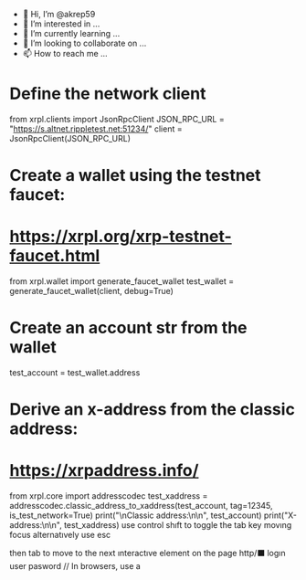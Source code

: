 - 👋 Hi, I’m @akrep59
- 👀 I’m interested in ...
- 🌱 I’m currently learning ...
- 💞️ I’m looking to collaborate on ...
- 📫 How to reach me ...

<!---
akrep59/akrep59 is a ✨ special ✨ repository because its `README.md` (this file) appears on your GitHub profile.
You can click the Preview link to take a look at your changes.
--->

# Define the network client
from xrpl.clients import JsonRpcClient
JSON_RPC_URL = "https://s.altnet.rippletest.net:51234/"
client = JsonRpcClient(JSON_RPC_URL)


# Create a wallet using the testnet faucet:
# https://xrpl.org/xrp-testnet-faucet.html
from xrpl.wallet import generate_faucet_wallet
test_wallet = generate_faucet_wallet(client, debug=True)

# Create an account str from the wallet
test_account = test_wallet.address

# Derive an x-address from the classic address:
# https://xrpaddress.info/
from xrpl.core import addresscodec
test_xaddress = addresscodec.classic_address_to_xaddress(test_account, tag=12345, is_test_network=True)
print("\nClassic address:\n\n", test_account)
print("X-address:\n\n", test_xaddress)
use control shıft to toggle the tab key movıng focus alternatıvely use esc 

then tab to move to the next ınteractıve element on the page 
http/⬛ logın
     user pasword // In browsers, use a <script> tag. In Node.js, uncomment the following line:
// const xrpl = require('xrpl')

// Wrap code in an async function so we can use await
async function main() {

  // Define the network client
  const client = new xrpl.Client("wss://s.altnet.rippletest.net:51233")
  await client.connect()

  // ... custom code goes here

  // Disconnect when done (If you omit this, Node.js won't end the process)
  await client.disconnect()
}

main()
// In browsers, use a <script> tag. In Node.js, uncomment the following line:
// const xrpl = require('xrpl')

// Wrap code in an async function so we can use await
async function main() {

  // Define the network client
  const client = new xrpl.Client("wss://s.altnet.rippletest.net:51233")
  await client.connect(
  // ... custom code goes here

  // Disconnect when done (If you omit this, Node.js won't end the process)
  await client.disconnect()
}

main()
/wait close:(dısconnet)

# Look up info about your account
from xrpl.models.requests.account_info import AccountInfo
acct_info = AccountInfo(
    account=test_account,
    ledger_index="validated",
    strict=True,
)
response = client.request(acct_info)
result = response.result
print("response.status: ", response.status)
import json
print(json.dumps(response.result, indent=4, sort_keys=True))

Classic address:

 rnQLnSEA1YFMABnCMrkMWFKxnqW6sQ8EWk
X-address:

 T7dRN2ktZGYSTyEPWa9SyDevrwS5yDca4m7xfXTGM3bqff8
response.status:  ResponseStatus.SUCCESS
{
    "account_data": {
        "Account": "rnQLnSEA1YFMABnCMrkMWFKxnqW6sQ8EWk",
        "Balance": "1000000000",
        "Flags": 0,
        "LedgerEntryType": "AccountRoot",
        "OwnerCount": 0,
        "PreviousTxnID": "5A5203AFF41503539D11ADC41BE4185761C5B78B7ED382E6D001ADE83A59B8DC",
        "PreviousTxnLgrSeq": 16126889,
        "Sequence": 16126889,
        "index": "CAD0F7EF3AB91DA7A952E09D4AF62C943FC1EEE41BE926D632DDB34CAA2E0E8F"
    },
    "ledger_current_index": 16126890,
    "queue_data": {
        "txn_count": 10 voluet https:/logın
    },
    # Define the network client
from xrpl.clients import JsonRpcClient
JSON_RPC_URL = "https://s.altnet.rippletest.net:51234/"
client = JsonRpcClient(JSON_RPC_URL)

from xrpl.clients import JsonRpcClient
JSON_RPC_URL = "http://localhost:5005/"
client = JsonRpcClient(JSON_RPC_URL)
    "validated": true
}


# Prepare payment
from xrpl.models.transactions import Payment
from xrpl.utils import xrp_to_drops
my_tx_payment = Payment(
    account=test_account,
    amount=xrp_to_drops(1000000),
    destination="rPT1Sjq2YGrBMTttX4GZHjKu9dyfzbpAYe",
)

# Define the network client
from xrpl.clients import JsonRpcClient
JSON_RPC_URL = "https://s.altnet.rippletest.net:51234/"
client = JsonRpcClient(JSON_RPC_URL)


# Create a wallet using the testnet faucet:
# https://xrpl.org/xrp-testnet-faucet.html
from xrpl.wallet import generate_faucet_wallet
test_wallet = generate_faucet_wallet(client, debug=True)

# Create an account str from the wallet
test_account = test_wallet.address

# Derive an x-address from the classic address:
# https://xrpaddress.info/
from xrpl.core import addresscodec
test_xaddress = addresscodec.classic_address_to_xaddress(test_account, tag=12345, is_test_network=True)
print("\nClassic address:\n\n", test_account)
print("X-address:\n\n", test_xaddress)


# Look up info about your account
from xrpl.models.requests.account_info import AccountInfo
acct_info = AccountInfo(
    account=test_account,
    ledger_index="validated",
    strict=True,
)
response = client.request(acct_info)
result = response.result
print("response.status: ", response.status)
import json
print(json.dumps(response.result, indent=10, sort_keys=True))

Classic address:

 rnQLnSEA1YFMABnCMrkMWFKxnqW6sQ8EWk
X-address:

 T7dRN2ktZGYSTyEPWa9SyDevrwS5yDca4m7xfXTGM3bqff8
response.status:  ResponseStatus.SUCCESS
{
    "account_data": {
        "Account": "rnQLnSEA1YFMABnCMrkMWFKxnqW6sQ8EWk",
        "Balance": "9999999",
        "Flags": 10,
        "LedgerEntryType": "AccountRoot",
        "OwnerCount": 10,
        "PreviousTxnID": "5A5203AFF41503539D11ADC41BE4185761C5B78B7ED382E6D001ADE83A59B8DC",
        "PreviousTxnLgrSeq": 16126889,
        "Sequence": 43527964,
        "index": "CAD0F7EF3AB91DA7A952E09D4AF62C943FC1EEE41BE926D632DDB34CAA2E0E8F"
    },
    "ledger_current_index": 16126890,
    "queue_data": {
        "txn_count": 10

        // In browsers, use a <script> tag. In Node.js, uncomment the following line:
// const xrpl = require('xrpl')

// Wrap code in an async function so we can use await
async function main() {

  // Define the network client
  const client = new xrpl.Client("wss://s.altnet.rippletest.net:51233")
  await client.connect()

  // ... custom code goes here

  // Disconnect when done (If you omit this, Node.js won't end the process)
  await client.disconnect()
}

main()
    },


    // In browsers, use a <script> tag. In Node.js, uncomment the following line:
// const xrpl = require('xrpl')

// Wrap code in an async function so we can use await
async function main() {

  // Define the network client
  const client = new xrpl.Client("wss://s.altnet.rippletest.net:51233")
  await client.connect()

  // ... custom code goes here

  // Disconnect when done (If you omit this, Node.js won't end the process)
  await client.disconnect()
}

main()
    "validated": false
}
// In browsers, use a <script> tag. In Node.js, uncomment the following line:
// const xrpl = require('xrpl')
data:/ 1000000
// Wrap code in an async function so we can use await
async function main() {
account logın 
  // Define the network client
  const client = new xrpl.Client("wss://s.altnet.rippletest.net:51233")
  await client.connect()

  // ... custom code goes here

  // Disconnect when done (If you omit this, Node.js won't end the process)
  await client.disconnect()
}

main()
closed text next day agaın

